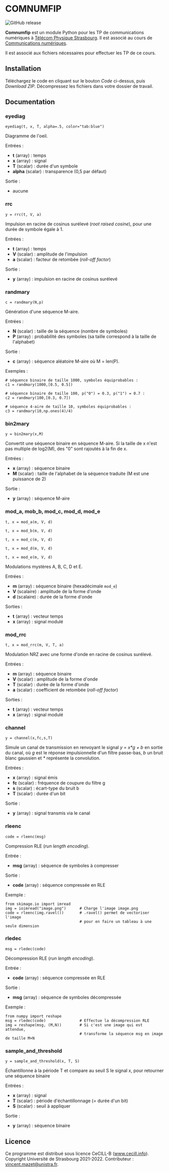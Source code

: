 # COMNUMFIP

![GitHub release](https://img.shields.io/github/v/release/vincmazet/comnumfip)


**Comnumfip** est un module Python pour les TP de communications numériques
à [Télécom Physique Strasbourg](http://www.telecom-physique.fr/).
Il est associé au cours de [Communications numériques](https://vincmazet.github.io/comnum/).

Il est associé aux fichiers nécessaires pour effectuer les TP de ce cours.


## Installation

Téléchargez le code en cliquant sur le bouton _Code_ ci-dessus, puis _Download ZIP_.
Décompressez les fichiers dans votre dossier de travail.


## Documentation


### eyediag

`eyediag(t, x, T, alpha=.5, color="tab:blue")`

Diagramme de l'oeil.

Entrées :
* **t** (array) : temps
* **x** (array) : signal
* **T** (scalar) : durée d'un symbole
* **alpha** (scalar) : transparence (0,5 par défaut)

Sortie :
* aucune


### rrc

`y = rrc(t, V, a)`
    
Impulsion en racine de cosinus surélevé (_root raised cosine_),
pour une durée de symbole égale à 1.

Entrées :
* **t** (array)  : temps
* **V** (scalar) : amplitude de l'impulsion
* **a** (scalar) : facteur de retombée (_roll-off factor_)
    
Sortie :
* **y** (array) : impulsion en racine de cosinus surélevé


### randmary

`c = randmary(N,p)`

Génération d'une séquence M-aire.

Entrées :
* **N** (scalar) : taille de la séquence (nombre de symboles)
* **P** (array)   : probabilité des symboles (sa taille correspond à la taille de l'alphabet)

Sortie :
* **c** (array) : séquence aléatoire M-aire où M = len(P).

Exemples :

```
# séquence binaire de taille 1000, symboles équiprobables :
c1 = randmary(1000,[0.5, 0.5])

# séquence binaire de taille 100, p("0") = 0.3, p("1") = 0.7 :
c2 = randmary(100,[0.3, 0.7])

# séquence 4-aire de taille 10, symboles équiprobables :
c3 = randmary(10,np.ones(4)/4)
```


### bin2mary

`y = bin2mary(x,M)`

Convertit une séquence binaire en séquence M-aire.
Si la taille de x n'est pas multiple de log2(M), des "0" sont rajoutés à la fin de x.

Entrées :
* **x** (array)  : séquence binaire
* **M** (scalar) : taille de l'alphabet de la séquence traduite (M est une puissance de 2)
    
Sortie :
* **y** (array) : séquence M-aire



### mod_a, mob_b, mod_c, mod_d, mod_e

`t, x = mod_a(m, V, d)`

`t, x = mod_b(m, V, d)`

`t, x = mod_c(m, V, d)`

`t, x = mod_d(m, V, d)`

`t, x = mod_e(m, V, d)`

Modulations mystères A, B, C, D et E.

Entrées :
* **m** (array)    : séquence binaire (hexadécimale `mod_e`)
* **V** (scalaire) : amplitude de la forme d'onde
* **d** (scalaire) : durée de la forme d'onde
    
Sorties :
* **t** (array) : vecteur temps
* **x** (array) : signal modulé


### mod_rrc

`t, x = mod_rrc(m, V, T, a)`

Modulation NRZ avec une forme d'onde en racine de cosinus surélevé.

Entrées :
* **m** (array)  : séquence binaire
* **V** (scalar) : amplitude de la forme d'onde
* **T** (scalar) : durée de la forme d'onde
* **a** (scalar) : coefficient de retombée (_roll-off factor_)
    
Sorties :
* **t** (array) : vecteur temps
* **x** (array) : signal modulé


### channel

`y = channel(x,fc,s,T)`
    
Simule un canal de transmission en renvoyant le signal _y = x*g + b_ en sortie du canal,
où _g_ est le réponse impulsionnelle d'un filtre passe-bas, _b_ un bruit blanc gaussien et _*_ représente la convolution.

Entrées :
* **x** (array)   : signal émis
* **fc** (scalar) : fréquence de coupure du filtre g
* **s** (scalar)  : écart-type du bruit b
* **T** (scalar)  : durée d'un bit

Sortie :
* **y** (array) : signal transmis via le canal


### rleenc

`code = rleenc(msg)`

Compression RLE (_run length encoding_).

Entrée :
* **msg** (array) : séquence de symboles à compresser

Sortie :
* **code** (array) : séquence compressée en RLE

Exemple :

```
from skimage.io import imread
img = ioimread("image.png")      # Charge l'image image.png
code = rleenc(img.ravel())       # .ravel() permet de vectoriser l'image
                                 # pour en faire un tableau à une seule dimension
```

### rledec

`msg = rledec(code)`

Décompression RLE (_run length encoding_).

Entrée :
* **code** (array) : séquence compressée en RLE

Sortie :
* **msg** (array) : séquence de symboles décompressée

Exemple :

```
from numpy import reshape
msg = rledec(code)               # Effectue la décompression RLE
img = reshape(msg, (M,N))        # Si c'est une image qui est attendue,
                                 # transforme la séquence msg en image de taille M×N
```

### sample_and_threshold

`y = sample_and_threshold(x, T, S)`

Échantillonne à la période T et compare au seuil S le signal x, pour retourner une séquence binaire

Entrées :
* **x** (array)  : signal
* **T** (scalar) : période d'échantillonnage (= durée d'un bit)
* **S** (scalar) : seuil à appliquer

Sortie :
* **y** (array) : séquence binaire


## Licence

Ce programme est distribué sous licence CeCILL-B (www.cecill.info).
Copyright Université de Strasbourg 2021-2022.
Contributeur : vincent.mazet@unistra.fr.
